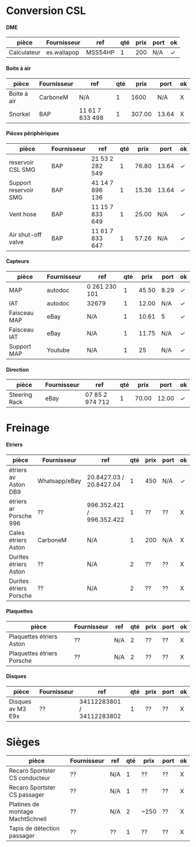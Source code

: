 # Conversion CSL

#### DME

| pièce | Fournisseur | ref | qté | prix | port | ok |
|-------|-------|-----|-----|------|------|----|
| Calculateur | es.wallapop | MSS54HP | 1 | 200 | N/A | ✓ |

#### Boite à air

| pièce | Fournisseur | ref | qté | prix | port | ok |
|-------|-------|-----|-----|------|------|----|
| Boite à air | CarboneM | N/A | 1 | 1600 | N/A | X |
| Snorkel | BAP |  11 61 7 833 498 | 1 | 307.00 | 13.64 | X |

#### Pièces périphériques

| pièce | Fournisseur | ref | qté | prix | port | ok |
|-------|-------|-----|-----|------|------|----|
| reservoir CSL SMG | BAP | 21 53 2 282 549 | 1 | 76.80 | 13.64 | ✓ |
| Support reservoir SMG | BAP | 41 14 7 896 136 | 1 | 15.36 | 13.64 | ✓ |
| Vent hose | BAP | 11 15 7 833 649 | 1 | 25.00 | N/A | ✓ |
| Air shut-off valve | BAP | 11 61 7 833 647 | 1 | 57.26 | N/A | ✓ |

#### Capteurs

| pièce | Fournisseur | ref | qté | prix | port | ok |
|-------|-------|-----|-----|------|------|----|
| MAP | autodoc | 0 261 230 101 | 1 | 45.50 | 8.29 | ✓ |
| IAT | autodoc | 32679 | 1 | 12.00 | N/A  | ✓ |
| Faisceau MAP | eBay | N/A | 1 | 10.61 | 5 | ✓ |
| Faisceau IAT | eBay | N/A | 1 | 11.75 | N/A | ✓ |
| Support MAP | Youtube | N/A | 1 | 25 | N/A | ✓ |

#### Direction

| pièce | Fournisseur | ref | qté | prix | port | ok |
|-------|-------|-----|-----|------|------|----|
| Steering Rack | eBay | 07 85 2 974 712  | 1 | 70.00 | 12.00 | ✓ |

# Freinage

#### Etriers

| pièce | Fournisseur | ref | qté | prix | port | ok |
|-------|-------|-----|-----|------|------|----|
| étriers av Aston DB9 | Whatsapp/eBay | 20.8427.03 / 20.8427.04 | 1 | 450 | N/A | ✓ |
| étriers ar Porsche 996 | ?? | 996.352.421 / 996.352.422 | 1 | ?? | ?? | X |
| Cales étriers Aston | CarboneM | N/A | 1 | 200 | N/A | X |
| Durites étriers Aston | ?? | N/A | 2 | ?? | ?? | X |
| Durites étriers Porsche | ?? | N/A | 2 | ?? | ?? | X |

#### Plaquettes

| pièce | Fournisseur | ref | qté | prix | port | ok |
|-------|-------|-----|-----|------|------|----|
| Plaquettes étriers Aston | ?? | N/A | 2 | ?? | ?? | X |
| Plaquettes étriers Porsche | ?? | N/A | 2 | ?? | ?? | X |

#### Disques

| pièce | Fournisseur | ref | qté | prix | port | ok |
|-------|-------|-----|-----|------|------|----|
| Disques av M3 E9x | ?? | 34112283801 / 34112283802 | 1 | ?? | ?? | X |

# Sièges

| pièce | Fournisseur | ref | qté | prix | port | ok |
|-------|-------|-----|-----|------|------|----|
| Recaro Sportster CS conducteur | ?? | N/A | 1 | ?? | ?? | X |
| Recaro Sportster CS passager | ?? | N/A | 1 | ?? | ?? | X |
| Platines de montage MachtSchnell | ?? | N/A | 2 | ~250 | ?? | X |
| Tapis de détection passager | ?? | ?? | 1 | ?? | ?? | X |
